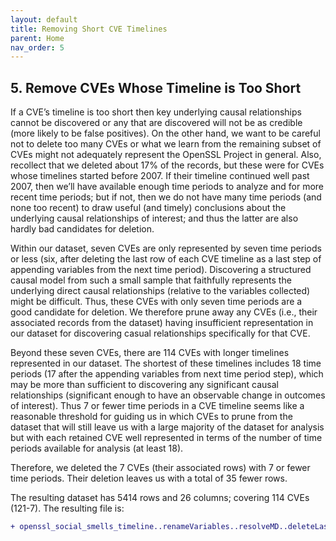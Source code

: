 ```yaml
---
layout: default
title: Removing Short CVE Timelines
parent: Home
nav_order: 5
---
```


## 5. Remove CVEs Whose Timeline is Too Short

If a CVE’s timeline is too short then key underlying causal relationships cannot be discovered or any that are discovered will not be as credible (more likely to be false positives). On the other hand, we want to be careful not to delete too many CVEs or what we learn from the remaining subset of CVEs might not adequately represent the OpenSSL Project in general. Also, recollect that we deleted about 17% of the records, but these were for CVEs whose timelines started before 2007. If their timeline continued well past 2007, then we’ll have available enough time periods to analyze and for more recent time periods; but if not, then we do not have many time periods (and none too recent) to draw useful (and timely) conclusions about the underlying causal relationships of interest; and thus the latter are also hardly bad candidates for deletion.

Within our dataset, seven CVEs are only represented by seven time periods or less (six, after deleting the last row of each CVE timeline as a last step of appending variables from the next time period). Discovering a structured causal model from such a small sample that faithfully represents the underlying direct causal relationships (relative to the variables collected) might be difficult. Thus, these CVEs with only seven time periods are a good candidate for deletion. We therefore prune away any CVEs (i.e., their associated records from the dataset) having insufficient representation in our dataset for discovering casual relationships specifically for that CVE. 

Beyond these seven CVEs, there are 114 CVEs with longer timelines represented in our dataset. The shortest of these timelines includes 18 time periods (17 after the appending variables from next time period step), which may be more than sufficient to discovering any significant causal relationships (significant enough to have an observable change in outcomes of interest). Thus 7 or fewer time periods in a CVE timeline seems like a reasonable threshold for guiding us in which CVEs to prune from the dataset that will still leave us with a large majority of the dataset for analysis but with each retained CVE well represented in terms of the number of time periods available for analysis (at least 18).

Therefore, we deleted the 7 CVEs (their associated rows) with 7 or fewer time periods. Their deletion leaves us with a total of 35 fewer rows.

The resulting dataset has 5414 rows and 26 columns; covering 114 CVEs (121-7). The resulting file is:

```diff
+ openssl_social_smells_timeline..renameVariables..resolveMD..deleteLastRecordEachCVE..deleteShortCVEs.csv
```
